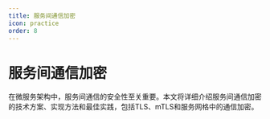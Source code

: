```yaml
---
title: 服务间通信加密
icon: practice
order: 8
---
```


# 服务间通信加密

在微服务架构中，服务间通信的安全性至关重要。本文将详细介绍服务间通信加密的技术方案、实现方法和最佳实践，包括TLS、mTLS和服务网格中的通信加密。
